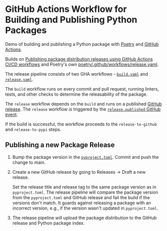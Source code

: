 # GitHub Actions Workflow for Building and Publishing Python Packages

Demo of building and publishing a Python package
with [Poetry](https://python-poetry.org/)
and [GitHub Actions](https://github.com/features/actions).

Builds on [Publishing package distribution releases using GitHub Actions CI/CD workflows](https://packaging.python.org/en/latest/guides/publishing-package-distribution-releases-using-github-actions-ci-cd-workflows/)
and Poetry's own [poetry/.github/workflows/release.yaml](https://github.com/python-poetry/poetry/blob/main/.github/workflows/release.yaml).

The release pipeline consists of two GHA workflows -
[`build.yaml`](./.github/workflows/build.yaml) and [`release.yaml`](./.github/workflows/release.yaml).

The `build` workflow runs on every commit and pull request, running linters, tests, and other
checks to determine the releasability of the package.

The `release` workflow depends on the `build` and runs on a published
[GitHub release](https://docs.github.com/en/repositories/releasing-projects-on-github/managing-releases-in-a-repository).
The `release` workflow is triggered by the
[`release.published` GitHub event](https://docs.github.com/en/actions/writing-workflows/choosing-when-your-workflow-runs/events-that-trigger-workflows#release).

If the build is successful, the workflow proceeds to the `release-to-github` and `release-to-pypi` steps.

## Publishing a new Package Release

1. Bump the package version in the [`pyproject.toml`](pyproject.toml).
   Commit and push the change to main.

2. Create a new GitHub release by going to Releases -> Draft a new release.

   Set the release title and release tag to the same package version as in `pyproject.toml`.
   The release pipeline will compare the package version from the `pyproject.toml`
   and GitHub release and fail the build if the versions don't match.
   It guards against releasing a package with an incorrect version,
   e.g., if the version wasn't updated in `pyproject.toml`.

3. The release pipeline will upload the package distribution to the GitHub release and Python package index.

